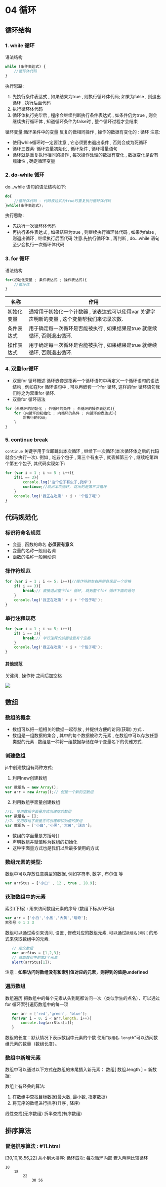 # 04 循环
## 循环结构
### 1. while 循环
语法结构
```JavaScript
while (条件表达式) {
    //循环体代码
}
```
执行思路:
1. 先执行条件表达式 , 如果结果为true , 则执行循环体代码; 如果为false , 则退出循环 , 执行后面代码
2. 执行循环体代码
3. 循环体执行完毕后 , 程序会继续判断执行条件表达式 , 如条件仍为true , 则会继续执行循环体 , 知道循环条件为false时 , 整个循环过程才会结束

循环变量:循环条件中的变量
反复的做相同操作 , 操作的数据有变化的 : 循环
注意:
- 使用while循环时一定要注意 , 它必须要由退出条件 , 否则会成为死循环
- 循环三要素: 循环变量初始化 , 循环条件 , 循环增量语句
- 循环就是重复执行相同的操作 , 每次操作处理的数据有变化 , 数据变化是否有规律性 , 确定循环变量

### 2. do-while 循环
do...while 语句的语法结构如下:
```JavaScript
do{
    //循环体代码 - 代码表达式为true时重复执行循环体代码
}while(条件表达式);
```
执行思路:
- 先执行一次循环体代码
- 再执行条件表达式 , 如果结果为true , 则继续执行循环体代码 , 如果为false , 则退出循环 , 继续执行后面代码
注意:先执行循环体 , 再判断 , do...while 语句至少会执行一次循环体代码

### 3. for 循环
语法结构
```JavaScript
for(初始化变量 ; 条件表达式 ; 操作表达式){
    //循环体
}
```
|名称|作用|
|-|-|
|初始化变量|通常用于初始化一个计数器 , 该表达式可以使用var 关键字声明新的变量 , 这个变量帮我们来记录次数.|
|条件表达式|用于确定每一次循环是否能被执行 , 如果结果是true 就继续循环, 否则退出循环.|
|操作表达式|用于确定每一次循环是否能被执行 , 如果结果是true 就继续循环, 否则退出循环.|

### 4. 双重for循环
- 双重for 循环概述
循环嵌套是指再一个循环语句中再定义一个循环语句的语法结构 , 例如在for 循环语句中 , 可以再嵌套一个for 循环, 这样的for 循环语句我们称之为双重for 循环. 
- 双重for 循环语法
``` JavaScript
for (外循环的初始化 ; 外循环的条件 ; 外循环的操作表达式){
    for (内循环的初始化 ; 内循环的条件 ; 内循环的表达式){
        需执行的代码;
    }
}
```

### 5. continue break
`continue` 关键字用于立即跳出本次循环 , 继续下一次循环(本次循环体之后的代码就会少执行一次).
例如 , 吃五个包子 , 第三个有虫子 , 就丢掉第三个 , 继续吃第四个第五个包子, 其代码实现如下:
``` JavaScript
for (var i = 1 ; i <= 5 ; i++){
    if(i == 3){
        console.log('这个包子有虫子,扔掉')
        continue;//跳出本次循环, 跳出的是第三次循环
    }
    console.log('我正在吃第' + i + '个包子呢')
}
```

## 代码规范化
### 标识符命名规范
- 变量 , 函数的命名 **必须要有意义**
- 变量的名称一般用名词
- 函数的名称一般用动词
### 操作符规范
``` JavaScript
for (var i = 1 ; i <= 5; i++){//操作符的左右两侧各保留一个空格
    if( i == 3){
        break;// 直接退出整个for 循环, 跳到整个for 循环下面的语句
    }
    console.log('我正在吃第' + i + '个包子呢');
}
```
### 单行注释规范
``` JavaScript
for (var i = 1 ; i <= 5; i++){
    if( i == 3){
        break;// 单行注释的前面注意有个空格
    }
    console.log('我正在吃第' + i + '个包子呢');
}
```
#### 其他规范
关键词 , 操作符 之间后加空格

![](../img/%E5%85%B6%E4%BB%96%E4%BB%A3%E7%A0%81%E8%A7%84%E8%8C%83.png)

## 数组
### 数组的概念
- 数组可以把一组相关的数据一起存放 , 并提供方便的访问(获取) 方式 .
- 数组是一组数据的集合 , 其中的每个数据被称为元素 , 在数组中可以存放任意类型的元素 . 数组是一种将一组数据存储在单个变量名下的优雅方式.
### 创建数组
js中创建数组有两种方式;
1. 利用new创建数组
```JavaScript
var 数组名 = new Array();
var arr = new Array();// 创建一个新的空数组
```
2. 利用数组字面量创建数组
``` JavaScript
//1. 使用数组字面量方式创建空的数组
var 数组名 = [];
//2. 使用数组字面量方式创建带初始值的数组
var 数组名 = ['小白','小黑','大黄','瑞奇'];
```
- 数组的字面量是方括号[]
- 声明数组并赋值称为数组的初始化
- 这种字面量方式也是我们以后最多使用的方式

### 数组元素的类型:
数组中可以存放任意类型的数据, 例如字符串, 数字 , 布尔值 等
```JavaScript
var arrStus = ['小白' , 12 , true , 28.9];
```
### 获取数组中的元素
索引(下标) : 用来访问数组元素的序号 (数组下标从0开始).
``` JavaScript
var arr = ['小白','小黑','大黄','瑞奇'];
索引号 0 1 2 3
```
数组可以通过索引来访问, 设置 , 修改对应的数组元素, 可以通过`数组名[索引]`的形式来获取数组中的元素.

```JavaScript
   // 定义数组
   var arrStus = [1,2,3];
   // 获取数组中的第2个元素
   alert(arrStus[1]);
```
注意：**如果访问时数组没有和索引值对应的元素，则得到的值是undefined**
### 遍历数组
数组遍历
把数组中的每个元素从头到尾都访问一次（类似学生的点名），可以通过 for 循环索引遍历数组中的每一项
```JavaScript
   var arr = ['red','green', 'blue'];
   for(var i = 0; i < arr.length; i++){
       console.log(arrStus[i]);
   }
```
数组的长度：默认情况下表示数组中元素的个数
使用“`数组名.length`”可以访问数组元素的数量（数组长度）。
### 数组中新增元素
数组中可以通过以下方式在数组的末尾插入新元素：
数组[ 数组.length ] = 新数据;


数组上有经典的算法:
1. 在数组中查找目标数据(最大数, 最小数, 指定数据)
2. 将无序的数组进行排序(升序 , 降序)

线性查找(无序数组)
折半查找(有序数组)

## 排序算法
### 冒泡排序算法 : #11.html
[30,10,18,56,22] 
从小到大排序:
循环四次: 每次循环内部 嵌入两两比较循环
```
10
    18 
        22
            30 56
```

